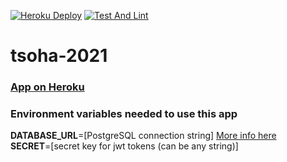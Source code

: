 [![Heroku Deploy](https://github.com/lapptomi/tsoha-2021/actions/workflows/deploy.yml/badge.svg)](https://github.com/lapptomi/tsoha-2021/actions/workflows/deploy.yml)
[![Test And Lint](https://github.com/lapptomi/tsoha-2021/actions/workflows/pipeline.yml/badge.svg)](https://github.com/lapptomi/tsoha-2021/actions/workflows/pipeline.yml)

# tsoha-2021

### [App on Heroku](https://tsoha-2021-tl.herokuapp.com/)

### Environment variables needed to use this app
<b>DATABASE_URL</b>=[PostgreSQL connection string] [More info here](https://node-postgres.com/features/connecting)  
<b>SECRET</b>=[secret key for jwt tokens (can be any string)]
